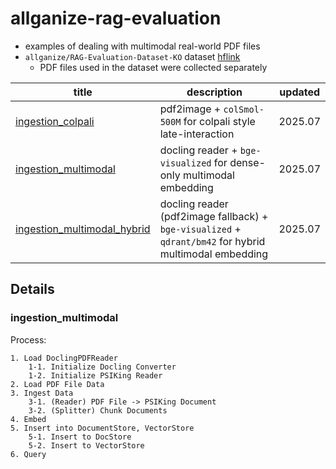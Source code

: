 # allganize-rag-evaluation
* examples of dealing with multimodal real-world PDF files
* `allganize/RAG-Evaluation-Dataset-KO` dataset [hflink](https://huggingface.co/datasets/allganize/RAG-Evaluation-Dataset-KO)
    * PDF files used in the dataset were collected separately

| title | description | updated |
| --- | --- | --- |
| [ingestion_colpali](./ingestion_colpali_v2507.ipynb) | pdf2image + `colSmol-500M` for colpali style late-interaction | 2025.07 |
| [ingestion_multimodal](./ingestion_multimodal_v2507.ipynb) | docling reader + `bge-visualized` for dense-only multimodal embedding | 2025.07 |
| [ingestion_multimodal_hybrid](./ingestion_multimodal_hybrid_v2507.ipynb) | docling reader (pdf2image fallback) + `bge-visualized` + `qdrant/bm42` for hybrid multimodal embedding | 2025.07 |

## Details
### ingestion_multimodal
Process:
```
1. Load DoclingPDFReader
    1-1. Initialize Docling Converter
    1-2. Initialize PSIKing Reader
2. Load PDF File Data
3. Ingest Data
    3-1. (Reader) PDF File -> PSIKing Document
    3-2. (Splitter) Chunk Documents
4. Embed
5. Insert into DocumentStore, VectorStore
    5-1. Insert to DocStore
    5-2. Insert to VectorStore
6. Query
```